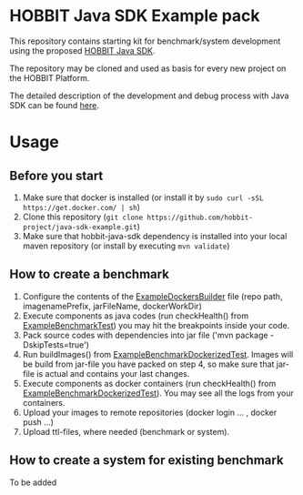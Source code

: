 # HOBBIT Java SDK Example pack

This repository contains starting kit for benchmark/system development using the proposed [HOBBIT Java SDK](https://github.com/hobbit-project/java-sdk).

The repository may be cloned and used as basis for every new project on the HOBBIT Platform.

The detailed description of the development and debug process with Java SDK can be found [here](https://github.com/hobbit-project/java-sdk).

# Usage
## Before you start
1) Make sure that docker is installed (or install it by `sudo curl -sSL https://get.docker.com/ | sh`)
2) Clone this repository (`git clone https://github.com/hobbit-project/java-sdk-example.git`)
3) Make sure that hobbit-java-sdk dependency is installed into your local maven repository (or install by executing `mvn validate`)

## How to create a benchmark
1) Configure the contents of the [ExampleDockersBuilder](https://github.com/hobbit-project/java-sdk-example/blob/master/src/main/java/org/hobbit/sdk/examples/docker/ExampleDockersBuilder.java) file (repo path, imagenamePrefix, jarFileName, dockerWorkDir)
2) Execute components as java codes (run checkHealth() from [ExampleBenchmarkTest](https://github.com/hobbit-project/java-sdk-example/blob/master/src/test/java/org/hobbit/sdk/examples/ExampleBenchmarkTest.java)) you may hit the breakpoints inside your code.
3) Pack source codes with dependencies into jar file ('mvn package -DskipTests=true')
4) Run buildImages() from [ExampleBenchmarkDockerizedTest](https://github.com/hobbit-project/java-sdk-example/blob/master/src/test/java/org/hobbit/sdk/examples/ExampleBenchmarkDockerizedTest.java). Images will be build from jar-file you have packed on step 4, so make sure that jar-file is actual and contains your last changes. 
5) Execute components as docker containers (run checkHealth() from [ExampleBenchmarkDockerizedTest](https://github.com/hobbit-project/java-sdk-example/blob/master/src/test/java/org/hobbit/sdk/examples/ExampleBenchmarkDockerizedTest.java)). You may see all the logs from your containers.
6) Upload your images to remote repositories (docker login ... , docker push ...)
7) Upload ttl-files, where needed (benchmark or system).

## How to create a system for existing benchmark
To be added
